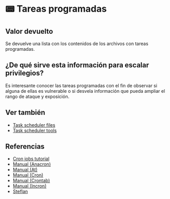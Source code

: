 # 📟 Tareas programadas

## Valor devuelto
Se devuelve una lista con los contenidos de los archivos con tareas programadas.

## ¿De qué sirve esta información para escalar privilegios?
Es interesante conocer las tareas programadas con el fin de observar si alguna de ellas es vulnerable o si desvela información que pueda ampliar el rango de ataque y exposición.

## Ver también
- [Task scheduler files](scheduler_files)
- [Task scheduler tools](schedulers)

## Referencias
- [Cron jobs tutorial](https://www.hostinger.com/tutorials/cron-job)
- [Manual (Anacron)](https://www.man7.org/linux/man-pages/man8/anacron.8.html)
- [Manual (At)](https://linux.die.net/man/1/at)
- [Manual (Cron)](https://www.man7.org/linux/man-pages/man8/cron.8.html)
- [Manual (Crontab)](https://www.man7.org/linux/man-pages/man5/crontab.5.html)
- [Manual (Incron)](https://linux.die.net/man/5/incrontab)
- [Steflan](https://steflan-security.com/linux-privilege-escalation-scheduled-tasks/)